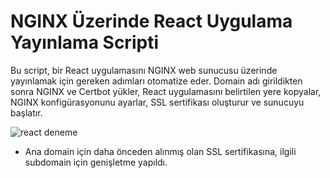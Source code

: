 # NGINX Üzerinde React Uygulama Yayınlama Scripti

Bu script, bir React uygulamasını NGINX web sunucusu üzerinde yayınlamak için gereken adımları otomatize eder. Domain adı girildikten sonra NGINX ve Certbot yükler, React uygulamasını belirtilen yere kopyalar, NGINX konfigürasyonunu ayarlar, SSL sertifikası oluşturur ve sunucuyu başlatır.

![react deneme](https://github.com/BSvSAWebsite/backend/assets/91866065/40910f7c-3b54-409a-9fcc-bffaf2b33d89)


* Ana domain için daha önceden alınmış olan SSL sertifikasına, ilgili subdomain için genişletme yapıldı.
